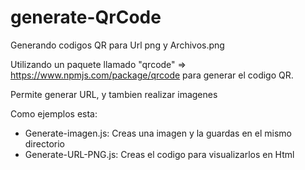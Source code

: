 # generate-QrCode
Generando codigos QR para Url png y Archivos.png


Utilizando un paquete llamado "qrcode" => https://www.npmjs.com/package/qrcode
para generar el codigo QR.

Permite generar URL, y tambien realizar imagenes


Como ejemplos esta:
- Generate-imagen.js: Creas una imagen y la guardas en el mismo directorio
- Generate-URL-PNG.js: Creas el codigo para visualizarlos en Html
